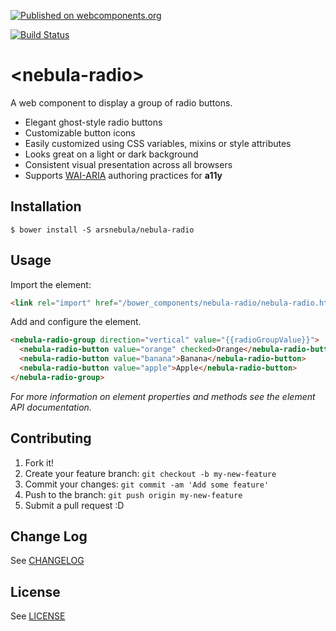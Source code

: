 [![Published on webcomponents.org](https://img.shields.io/badge/webcomponents.org-published-blue.svg)](https://www.webcomponents.org/element/arsnebula/nebula-radio)

[![Build Status](https://saucelabs.com/browser-matrix/arsnebula.svg)](https://saucelabs.com/beta/builds/0b95d5cb8a7c4d858545630ba42b88c8)

# \<nebula-radio\>

A web component to display a group of radio buttons.

* Elegant ghost-style radio buttons
* Customizable button icons
* Easily customized using CSS variables, mixins or style attributes
* Looks great on a light or dark background
* Consistent visual presentation across all browsers
* Supports [WAI-ARIA](https://www.w3.org/TR/wai-aria-practices-1.1/#radiobutton) authoring practices for **a11y**

## Installation

```
$ bower install -S arsnebula/nebula-radio
```

## Usage

Import the element:

```html
<link rel="import" href="/bower_components/nebula-radio/nebula-radio.html"> 
```

Add and configure the element.

```html
<nebula-radio-group direction="vertical" value="{{radioGroupValue}}">
  <nebula-radio-button value="orange" checked>Orange</nebula-radio-button>
  <nebula-radio-button value="banana">Banana</nebula-radio-button>
  <nebula-radio-button value="apple">Apple</nebula-radio-button>
</nebula-radio-group>
```

*For more information on element properties and methods see the element API documentation.*

## Contributing

1. Fork it!
2. Create your feature branch: `git checkout -b my-new-feature`
3. Commit your changes: `git commit -am 'Add some feature'`
4. Push to the branch: `git push origin my-new-feature`
5. Submit a pull request :D

## Change Log

See [CHANGELOG](/CHANGELOG.md)

## License

See [LICENSE](/LICENSE.md)
